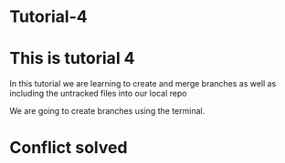 # Tutorial-4

# This is tutorial 4



In this tutorial we are learning to create and merge branches as well as including the untracked files into our local repo

We are going to create branches using the terminal.

# Conflict solved